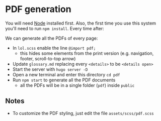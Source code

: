 # PDF generation

You will need [Node](https://nodejs.org/en/) installed first. Also, the first time you use this system you'll need to run `npm install`. Every time after:

We can generate all the PDFs of every page:

- In `lol.scss` enable the line `@import pdf;`
  - this hides some elements from the print version (e.g. navigation, footer, scroll-to-top arrow)
- Update `glossary.md` replacing every `<details>` to be `<details open>`
- Start the server with `hugo server -D`
- Open a new terminal and enter this directory `cd pdf`
- Run `npm start` to generate all the PDF documents
  - all the PDFs will be in a single folder (`pdf`) inside `public`

## Notes

- To customize the PDF styling, just edit the file `assets/scss/pdf.scss`
